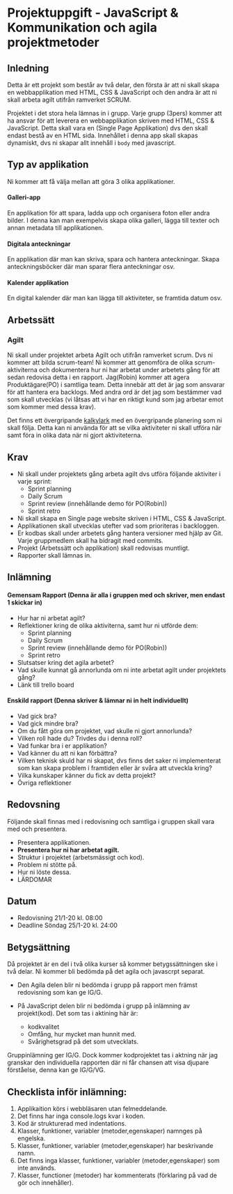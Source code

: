 # Projektuppgift - JavaScript & Kommunikation och agila projektmetoder

## Inledning

Detta är ett projekt som består av två delar, den första är att ni skall skapa en webbapplikation med HTML, CSS & JavaScript och den andra är att ni skall arbeta agilt utifrån ramverket SCRUM.

Projektet i det stora hela lämnas in i grupp. Varje grupp (3pers) kommer att ha ansvar för att leverera en webbapplikation skriven med HTML, CSS & JavaScript. Detta skall vara en (Single Page Applikation) dvs den skall endast bestå av en HTML sida. Innehållet i denna app skall skapas dynamiskt, dvs ni skapar allt innehåll i ```body``` med javascript.

## Typ av applikation
Ni kommer att få välja mellan att göra 3 olika applikationer.

#### Galleri-app
En applikation för att spara, ladda upp och organisera foton eller andra bilder. I denna kan man exempelvis skapa olika galleri, lägga till texter och annan metadata till applikationen.

#### Digitala anteckningar
En applikation där man kan skriva, spara och hantera anteckningar. Skapa anteckningsböcker där man sparar flera anteckningar osv.

#### Kalender applikation
En digital kalender där man kan lägga till aktiviteter, se framtida datum osv.

## Arbetssätt

### Agilt
Ni skall under projektet arbeta Agilt och utifrån ramverket scrum. Dvs ni kommer att bilda scrum-team! Ni kommer att genomföra de olika scrum-aktiviterna och dokumentera hur ni har arbetat under arbetets gång för att sedan redovisa detta i en rapport. Jag(Robin) kommer att agera Produktägare(PO) i samtliga team. Detta innebär att det är jag som ansvarar för att hantera era backlogs. Med andra ord är det jag som bestämmer vad som skall utvecklas (vi låtsas att vi har en riktigt kund som jag arbetar emot som kommer med dessa krav).

Det finns ett övergripande <a href="https://docs.google.com/spreadsheets/d/1BKabTX70S3QYYsJwDyznzxpsGIUEOAe2izlkRCptfZg/edit?usp=sharing" target="_blank">kalkylark</a> med en övergripande planering som ni skall följa. Detta kan ni använda för att se vilka aktiviteter ni skall utföra när samt föra in olika data när ni gjort aktiviteterna.

## Krav 

* Ni skall under projektets gång arbeta agilt dvs utföra följande aktiviter i varje sprint:
  * Sprint planning
  * Daily Scrum
  * Sprint review (innehållande demo för PO(Robin))
  * Sprint retro
* Ni skall skapa en Single page website skriven i HTML, CSS & JavaScript.
* Applikationen skall utvecklas utefter vad som prioriteras i backloggen.
* Er kodbas skall under arbetets gång hantera versioner med hjälp av Git. Varje gruppmedlem skall ha bidragit med commits.
* Projekt (Arbetssätt och applikation) skall redovisas muntligt.
* Rapporter skall lämnas in.

## Inlämning

#### Gemensam Rapport (Denna är alla i gruppen med och skriver, men endast 1 skickar in)
* Hur har ni arbetat agilt?
* Reflektioner kring de olika aktiviterna, samt hur ni utförde dem:
  * Sprint planning
  * Daily Scrum
  * Sprint review (innehållande demo för PO(Robin))
  * Sprint retro
* Slutsatser kring det agila arbetet?
* Vad skulle kunnat gå annorlunda om ni inte arbetat agilt under projektets gång?
* Länk till trello board

#### Enskild rapport (Denna skriver & lämnar ni in helt individuellt)
* Vad gick bra?
* Vad gick mindre bra?
* Om du fått göra om projektet, vad skulle ni gjort annorlunda?
* Vilken roll hade du? Trivdes du i denna roll?
* Vad funkar bra i er applikation?
* Vad känner du att ni kan förbättra?
* Vilken teknisk skuld har ni skapat, dvs finns det saker ni implementerat som kan skapa problem i framtiden eller är svåra att utveckla kring?
* Vilka kunskaper känner du fick av detta projekt?
* Övriga reflektioner

### 

## Redovsning

Följande skall finnas med i redovisning och samtliga i gruppen skall vara med och presentera.
* Presentera applikationen.
* **Presentera hur ni har arbetat agilt.**
* Struktur i projektet (arbetsmässigt och kod).
* Problem ni stötte på.
* Hur ni löste dessa.
* LÄRDOMAR

## Datum
* Redovisning 21/1-20 kl. 08:00
* Deadline Söndag 25/1-20 kl. 24:00

## Betygsättning

Då projektet är en del i två olika kurser så kommer betygssättningen ske i två delar. Ni kommer bli bedömda på det agila och javascrpt separat.

* Den Agila delen blir ni bedömda i grupp på rapport men främst redovisning som kan ge IG/G.

* På JavaScript delen blir ni bedömda i grupp på inlämning av projekt(kod). Det som tas i aktining här är: 
  * kodkvalitet
  * Omfång, hur mycket man hunnit med.
  * Svårighetsgrad på det som utvecklats. 
  
Gruppinlämning ger IG/G. Dock kommer kodprojektet tas i aktning när jag granskar den individuella rapporten där ni får chansen att visa djupare förståelse, denna kan ge IG/G/VG.

## Checklista inför inlämning:
1. Applikaition körs i webbläsaren utan felmeddelande.
1. Det finns har inga console.logs kvar i koden.
1. Kod är strukturerad med indentations.
1. Klasser, funktioner, variabler (metoder,egenskaper) namnges på engelska.
1. Klasser, funktioner, variabler (metoder,egenskaper) har beskrivande namn.
1. Det finns inga klasser, funktioner, variabler (metoder,egenskaper) som inte används.
1. Klasser, functioner (metoder) har kommenterats (förklaring på vad de gör och innehåller).
